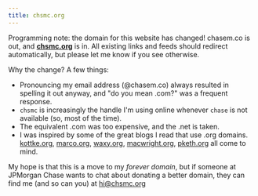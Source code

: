 ```yaml
---
title: chsmc.org
---
```


Programming note: the domain for this website has changed! chasem.co is out, and **[chsmc.org](/)** is in. All existing links and feeds should redirect automatically, but please let me know if you see otherwise. 

Why the change? A few things:

- Pronouncing my email address (@chasem.co) always resulted in spelling it out anyway, and "do you mean .com?" was a frequent response.
- `chsmc` is increasingly the handle I'm using online whenever `chase` is not available (so, most of the time).
- The equivalent .com was too expensive, and the .net is taken.
- I was inspired by some of the great blogs I read that use .org domains. [kottke.org](https://kottke.org), [marco.org](https://marco.org), [waxy.org](https://waxy.org), [macwright.org](https://macwright.org), [pketh.org](https://pketh.org) all come to mind.

My hope is that this is a move to my *forever domain*, but if someone at JPMorgan Chase wants to chat about donating a better domain, they can find me (and so can you) at [hi@chsmc.org](mailto:hi@chsmc.org)